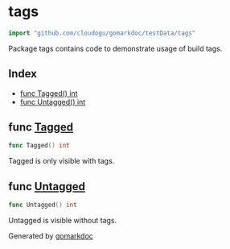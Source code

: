 <!-- Code generated by gomarkdoc. DO NOT EDIT -->

# tags

```go
import "github.com/cloudogu/gomarkdoc/testData/tags"
```

Package tags contains code to demonstrate usage of build tags.

## Index

- [func Tagged() int](<#func-tagged>)
- [func Untagged() int](<#func-untagged>)


## func [Tagged](<https://github.com/cloudogu/gomarkdoc/blob/master/testData/tags/tagged.go#L7>)

```go
func Tagged() int
```

Tagged is only visible with tags.

## func [Untagged](<https://github.com/cloudogu/gomarkdoc/blob/master/testData/tags/untagged.go#L5>)

```go
func Untagged() int
```

Untagged is visible without tags.

Generated by [gomarkdoc](<https://github.com/cloudogu/gomarkdoc>)
